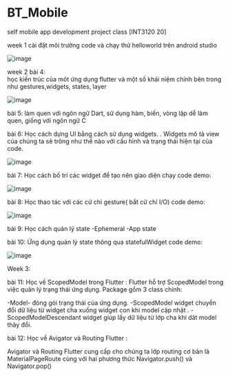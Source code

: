 # BT_Mobile
self mobile app development project class [INT3120 20]

week 1
  cài đặt môi trường code và chạy thử helloworld trên android studio
  
![image](https://user-images.githubusercontent.com/61539998/156715761-ac86dde5-0fdb-4faf-8d68-d9d04162534a.png)

  
week 2
  bài 4:  
  học kiến trúc của môt ứng dụng flutter và một số khái niệm chính bên trong như gestures,widgets, states, layer
  
![image](https://user-images.githubusercontent.com/61539998/156711190-0ae80ca1-ee89-46f7-9d51-92c74f37ab04.png)

  bài 5:
  làm quen với ngôn ngữ Dart, sử dụng hàm, biến, vòng lặp 
  dễ làm quen, giống với ngôn ngữ C
  
  bài 6:
  Học cách dựng UI bằng cách sử dụng widgets. . Widgets mô tả view của chúng ta sẽ trông như thế nào với cấu hình và trạng thái hiện tại của code.
  
![image](https://user-images.githubusercontent.com/61539998/156714088-a53ba416-74de-40ff-8423-d91f90b8d753.png)

  bài 7:
  Học cách bố trí các widget để tạo nên giao diện 
  chạy code demo:
  
![image](https://user-images.githubusercontent.com/61539998/156714522-f21e67b8-5c38-436e-8c12-dba731745fee.png)

  bài 8:
  Học thao tác với các cử chỉ gesture( bắt cử chỉ I/O)
  code demo:
  
![image](https://user-images.githubusercontent.com/61539998/156715012-6125e3f8-3a2e-456d-956e-3bd2ec02afca.png)

  bài 9:
  Học cách quản lý state
   -Ephemeral
   -App state
   
  bài 10:
  Ứng dụng quản lý state thông qua statefulWidget
  code demo:
  
![image](https://user-images.githubusercontent.com/61539998/156715439-889b52e7-6f17-4140-9916-a99ac46cfbe2.png)
  
Week 3:

bài 11:
Học về ScopedModel trong Flutter :
Flutter hỗ trợ ScopedModel trong việc quản lý trạng thái ứng dụng. 
Package gồm 3 class chính: 

  -Model- đóng gói trạng thái của ứng dụng. 
  -ScopedModel widget chuyển đổi dữ liệu từ widget cha xuống widget con khi model cập nhật . 
  -ScopedModelDescendant widget giúp lấy dữ liệu từ lớp cha khi dât model thây đổi.
  
 bài 12: 
 Học về Avigator và Routing Flutter :
 
 Avigator và Routing Flutter cung cấp cho chúng ta lớp routing cơ bản là MaterialPageRoute cùng với hai phương thức Navigator.push() và Navigator.pop()
